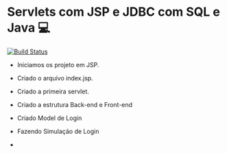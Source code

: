 # **Servlets com JSP e JDBC com SQL e Java** :computer:

[![Build Status](https://travis-ci.com/Rochaadm23/curso-jsp.svg?branch=main)](https://travis-ci.com/Rochaadm23/curso-jsp)

 * Iniciamos os projeto em JSP.
 * Criado o arquivo index.jsp.
 * Criado a primeira servlet.

* Criado a estrutura Back-end e Front-end
* Criado Model de Login
* Fazendo Simulação de Login
* 
